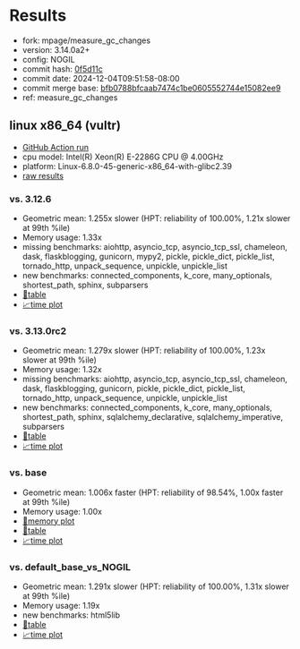 # Results

- fork: mpage/measure_gc_changes
- version: 3.14.0a2+
- config: NOGIL
- commit hash: [0f5d11c](https://github.com/mpage/cpython/commit/0f5d11c)
- commit date: 2024-12-04T09:51:58-08:00
- commit merge base: [bfb0788bfcaab7474c1be0605552744e15082ee9](https://github.com/python/cpython/commit/bfb0788bfcaab7474c1be0605552744e15082ee9)
- ref: measure_gc_changes

## linux x86_64 (vultr)

- [GitHub Action run](https://github.com/facebookexperimental/free-threading-benchmarking/actions/runs/12165505999)
- cpu model: Intel(R) Xeon(R) E-2286G CPU @ 4.00GHz
- platform: Linux-6.8.0-45-generic-x86_64-with-glibc2.39
- [raw results](bm-20241204-vultr-x86_64-mpage-measure_gc_changes-3.14.0a2%2B-0f5d11c.json)

### vs. 3.12.6

- Geometric mean: 1.255x slower (HPT: reliability of 100.00%, 1.21x slower at 99th %ile)
- Memory usage: 1.33x
- missing benchmarks: aiohttp, asyncio_tcp, asyncio_tcp_ssl, chameleon, dask, flaskblogging, gunicorn, mypy2, pickle, pickle_dict, pickle_list, tornado_http, unpack_sequence, unpickle, unpickle_list
- new benchmarks: connected_components, k_core, many_optionals, shortest_path, sphinx, subparsers
- [📄table](bm-20241204-vultr-x86_64-mpage-measure_gc_changes-3.14.0a2%2B-0f5d11c-vs-3.12.6.md)
- [📈time plot](bm-20241204-vultr-x86_64-mpage-measure_gc_changes-3.14.0a2%2B-0f5d11c-vs-3.12.6.svg)

### vs. 3.13.0rc2

- Geometric mean: 1.279x slower (HPT: reliability of 100.00%, 1.23x slower at 99th %ile)
- Memory usage: 1.32x
- missing benchmarks: aiohttp, asyncio_tcp, asyncio_tcp_ssl, chameleon, dask, flaskblogging, gunicorn, pickle, pickle_dict, pickle_list, tornado_http, unpack_sequence, unpickle, unpickle_list
- new benchmarks: connected_components, k_core, many_optionals, shortest_path, sphinx, sqlalchemy_declarative, sqlalchemy_imperative, subparsers
- [📄table](bm-20241204-vultr-x86_64-mpage-measure_gc_changes-3.14.0a2%2B-0f5d11c-vs-3.13.0rc2.md)
- [📈time plot](bm-20241204-vultr-x86_64-mpage-measure_gc_changes-3.14.0a2%2B-0f5d11c-vs-3.13.0rc2.svg)

### vs. base

- Geometric mean: 1.006x faster (HPT: reliability of 98.54%, 1.00x faster at 99th %ile)
- Memory usage: 1.00x
- [🧠memory plot](bm-20241204-vultr-x86_64-mpage-measure_gc_changes-3.14.0a2%2B-0f5d11c-vs-base-mem.svg)
- [📄table](bm-20241204-vultr-x86_64-mpage-measure_gc_changes-3.14.0a2%2B-0f5d11c-vs-base.md)
- [📈time plot](bm-20241204-vultr-x86_64-mpage-measure_gc_changes-3.14.0a2%2B-0f5d11c-vs-base.svg)

### vs. default_base_vs_NOGIL

- Geometric mean: 1.291x slower (HPT: reliability of 100.00%, 1.31x slower at 99th %ile)
- Memory usage: 1.19x
- new benchmarks: html5lib
- [📄table](bm-20241204-vultr-x86_64-mpage-measure_gc_changes-3.14.0a2%2B-0f5d11c-vs-default_base_vs_NOGIL.md)
- [📈time plot](bm-20241204-vultr-x86_64-mpage-measure_gc_changes-3.14.0a2%2B-0f5d11c-vs-default_base_vs_NOGIL.svg)

